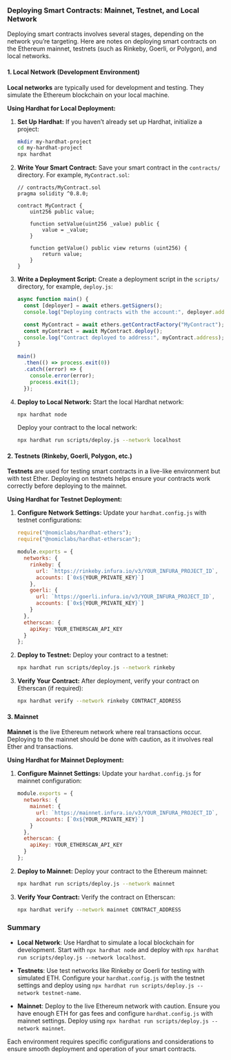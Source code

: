 ### Deploying Smart Contracts: Mainnet, Testnet, and Local Network

Deploying smart contracts involves several stages, depending on the network you’re targeting. Here are notes on deploying smart contracts on the Ethereum mainnet, testnets (such as Rinkeby, Goerli, or Polygon), and local networks.

#### **1. Local Network (Development Environment)**

**Local networks** are typically used for development and testing. They simulate the Ethereum blockchain on your local machine.

**Using Hardhat for Local Deployment:**

1. **Set Up Hardhat:**
   If you haven’t already set up Hardhat, initialize a project:
   ```bash
   mkdir my-hardhat-project
   cd my-hardhat-project
   npx hardhat
   ```

2. **Write Your Smart Contract:**
   Save your smart contract in the `contracts/` directory. For example, `MyContract.sol`:

   ```solidity
   // contracts/MyContract.sol
   pragma solidity ^0.8.0;

   contract MyContract {
       uint256 public value;

       function setValue(uint256 _value) public {
           value = _value;
       }

       function getValue() public view returns (uint256) {
           return value;
       }
   }
   ```

3. **Write a Deployment Script:**
   Create a deployment script in the `scripts/` directory, for example, `deploy.js`:

   ```javascript
   async function main() {
     const [deployer] = await ethers.getSigners();
     console.log("Deploying contracts with the account:", deployer.address);

     const MyContract = await ethers.getContractFactory("MyContract");
     const myContract = await MyContract.deploy();
     console.log("Contract deployed to address:", myContract.address);
   }

   main()
     .then(() => process.exit(0))
     .catch((error) => {
       console.error(error);
       process.exit(1);
     });
   ```

4. **Deploy to Local Network:**
   Start the local Hardhat network:
   ```bash
   npx hardhat node
   ```
   Deploy your contract to the local network:
   ```bash
   npx hardhat run scripts/deploy.js --network localhost
   ```

#### **2. Testnets (Rinkeby, Goerli, Polygon, etc.)**

**Testnets** are used for testing smart contracts in a live-like environment but with test Ether. Deploying on testnets helps ensure your contracts work correctly before deploying to the mainnet.

**Using Hardhat for Testnet Deployment:**

1. **Configure Network Settings:**
   Update your `hardhat.config.js` with testnet configurations:

   ```javascript
   require("@nomiclabs/hardhat-ethers");
   require("@nomiclabs/hardhat-etherscan");

   module.exports = {
     networks: {
       rinkeby: {
         url: `https://rinkeby.infura.io/v3/YOUR_INFURA_PROJECT_ID`,
         accounts: [`0x${YOUR_PRIVATE_KEY}`]
       },
       goerli: {
         url: `https://goerli.infura.io/v3/YOUR_INFURA_PROJECT_ID`,
         accounts: [`0x${YOUR_PRIVATE_KEY}`]
       }
     },
     etherscan: {
       apiKey: YOUR_ETHERSCAN_API_KEY
     }
   };
   ```

2. **Deploy to Testnet:**
   Deploy your contract to a testnet:
   ```bash
   npx hardhat run scripts/deploy.js --network rinkeby
   ```

3. **Verify Your Contract:**
   After deployment, verify your contract on Etherscan (if required):
   ```bash
   npx hardhat verify --network rinkeby CONTRACT_ADDRESS
   ```

#### **3. Mainnet**

**Mainnet** is the live Ethereum network where real transactions occur. Deploying to the mainnet should be done with caution, as it involves real Ether and transactions.

**Using Hardhat for Mainnet Deployment:**

1. **Configure Mainnet Settings:**
   Update your `hardhat.config.js` for mainnet configuration:

   ```javascript
   module.exports = {
     networks: {
       mainnet: {
         url: `https://mainnet.infura.io/v3/YOUR_INFURA_PROJECT_ID`,
         accounts: [`0x${YOUR_PRIVATE_KEY}`]
       }
     },
     etherscan: {
       apiKey: YOUR_ETHERSCAN_API_KEY
     }
   };
   ```

2. **Deploy to Mainnet:**
   Deploy your contract to the Ethereum mainnet:
   ```bash
   npx hardhat run scripts/deploy.js --network mainnet
   ```

3. **Verify Your Contract:**
   Verify the contract on Etherscan:
   ```bash
   npx hardhat verify --network mainnet CONTRACT_ADDRESS
   ```

### Summary

- **Local Network**: Use Hardhat to simulate a local blockchain for development. Start with `npx hardhat node` and deploy with `npx hardhat run scripts/deploy.js --network localhost`.

- **Testnets**: Use test networks like Rinkeby or Goerli for testing with simulated ETH. Configure your `hardhat.config.js` with the testnet settings and deploy using `npx hardhat run scripts/deploy.js --network testnet-name`.

- **Mainnet**: Deploy to the live Ethereum network with caution. Ensure you have enough ETH for gas fees and configure `hardhat.config.js` with mainnet settings. Deploy using `npx hardhat run scripts/deploy.js --network mainnet`.

Each environment requires specific configurations and considerations to ensure smooth deployment and operation of your smart contracts.